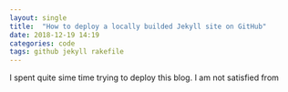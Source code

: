 ```yaml
---
layout: single
title:  "How to deploy a locally builded Jekyll site on GitHub"
date: 2018-12-19 14:19
categories: code
tags: github jekyll rakefile
---
```


I spent quite sime time trying to deploy this blog. 
I am not satisfied from 

